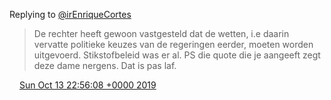Replying to [@irEnriqueCortes](https://twitter.com/irEnriqueCortes/status/1182934247050489859)

> De rechter heeft gewoon vastgesteld dat de wetten, i\.e daarin vervatte politieke keuzes van de regeringen eerder, moeten worden uitgevoerd\. Stikstofbeleid was er al\. PS die quote die je aangeeft zegt deze dame nergens\. Dat is pas laf\.

<img src="../../media/tweet.ico" width="12" /> [Sun Oct 13 22:56:08 +0000 2019](https://twitter.com/DromerDenker/status/1183516801973542913)